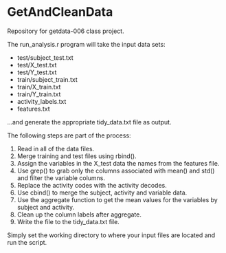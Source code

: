 GetAndCleanData
===============

Repository for getdata-006 class project.

The run_analysis.r program will take the input data sets:

- test/subject_test.txt
- test/X_test.txt
- test/Y_test.txt
- train/subject_train.txt
- train/X_train.txt
- train/Y_train.txt
- activity_labels.txt
- features.txt

...and generate the appropriate tidy_data.txt file as output.

The following steps are part of the process:
1)  Read in all of the data files.
2)  Merge training and test files using rbind().
3)  Assign the variables in the X_test data the names from the features file.
3)  Use grep() to grab only the columns associated with mean() and std() and filter the variable columns.
4)  Replace the activity codes with the activity decodes.
5)  Use cbind() to merge the subject, activity and variable data.
6)  Use the aggregate function to get the mean values for the variables by subject and activity.
7)  Clean up the column labels after aggregate.
8)  Write the file to the tidy_data.txt file.

Simply set the working directory to where your input files are located and run the script.
